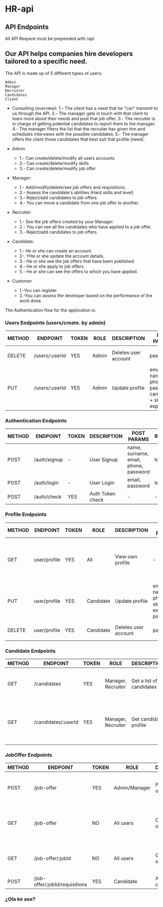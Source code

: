 # HR-api

## API Endpoints

All API Request must be prepended with /api

## Our API helps companies hire developers tailored to a specific need.

The API is made up of 5 different types of users:

    Admin
    Manager
    Recruiter
    Candidates
    Client 
    
   - Consulting (overview): 
      1.- The client has a need that he "can" transmit to us through the API. 
      2.- The manager gets in touch with that client to learn more about their needs and post that job offer. 
      3.- The recruiter is in charge of getting potential candidates to report them to the manager. 
      4.- The manager filters the list that the recruiter has given him and schedules interviews with the possible candidates. 
      5.- The manager offers the client those candidates that best suit that profile (need).

   - Admin 
       - 1.- Can create/delete/modify all users accounts. 
       - 2.- Can create/delete/modify skills 
       - 3.- Can create/delete/modify job offer

   - Manager: 
       - 1.- Add/modify/delete/see job offers and requisitions. 
       - 2.- Assess the candidate's abilities (Hard skills and level) 
       - 3.- Reject/add candidates to job offers. 
       - 4.- You can move a candidate from one job offer to another.

   - Recruiter: 
       - 1.- See the job offers created by your Manager. 
       - 2.- You can see all the candidates who have applied to a job offer. 
       - 3.- Reject/add candidates to job offers.

   - Candidate: 
       - 1.- He or she can create an account. 
       - 2-. YHe or she update the account details. 
       - 3.- He or she see the job offers that have been published. 
       - 4.- He or she apply to job offers. 
       - 5.- He or she can see the offers to which you have applied.

   - Customer 
       - 1.-You can register. 
       - 2.-You can assess the developer based on the performance of the work done.



The Authentication flow for the application is:

### Users Endpoints (users/create. by admin)
                  
METHOD | ENDPOINT         | TOKEN | ROLE    | DESCRIPTION              | POST PARAMS                                                     | RETURNS
-------|------------------|-------|---------|--------------------------|-----------------------------------------------------------------|--------------------
DELETE | /users/:userId   | YES   |  Admin  | Deletes user account     | password                                                        | User deletion confirmation
PUT    | /users/:userId   | YES   |  Admin  | Update profile           | email, name, phone, password ( candidate: + skills, experience) | Updated user data


### Authentication Endpoints

METHOD | ENDPOINT         | TOKEN | DESCRIPTION              | POST PARAMS                                     | RETURNS
-------|------------------|-------|--------------------------|-------------------------------------------------|--------------------
POST   | /auth/signup     | -     | User Signup              | name, surname, email, phone, password           | token
POST   | /auth/login      | -     | User Login               | email, password                                 | token
POST   | /auth/check      | YES   | Auth Token check         | -                                               | -


### Profile Endpoints

METHOD | ENDPOINT         | TOKEN | ROLE      | DESCRIPTION              | POST PARAMS                                      | RETURNS
-------|------------------|-------|-----------|--------------------------|--------------------------------------------------|--------------------
GET    | user/profile     | YES   | All       | View own profile         | -                                                | name, surname, email, phone ( candidate: + skills, experience)
PUT    | user/profile     | YES   | Candidate | Update profile           | email, name, phone, skills, experience, password | Updated user data
DELETE | user/profile     | YES   | Candidate | Deletes user account     | password                                         | User deletion confirmation


### Candidate Endpoints

METHOD | ENDPOINT            | TOKEN | ROLE                  | DESCRIPTION                  | PARAMS               | RETURNS
-------|---------------------|-------|-----------------------|------------------------------|----------------------|-----------------
GET    | /candidates         |  YES  | Manager, Recruiter    | Get a list of all candidates | query: search string | List of matching names, surnames and ids
GET    | /candidates/:userId |  YES  | Manager, Recruiter    | Get candidate profile        | -                    | name, surname, email, phone, skills, expereince, requisitions


### JobOffer Endpoints

METHOD | ENDPOINT                         | TOKEN | ROLE          |  DESCRIPTION        | PARAMS                                          | RETURNS
-------|----------------------------------|-------|---------------|---------------------|-------------------------------------------------|--------------------
POST   | /job-offer                       | YES   | Admin/Manager | Post a job offer    | tittle, postDate, company, description, skills  | Updated post offer
GET    | /job-offer                       | NO    | All users     | Get all jobs offers | query: search string                            | Lits of matching tittle, company, postDate and ids
GET    | /job-offer/:jobId                | NO    | All users     | Get full job offer  | -                                               | tittle, postDate, company, description, skills 
POST   | /job-offer/:jobId/requisitions   | YES   | Candidate     | Apply candidate ID  | -                                               | Requisiton


### ¿Ola ke ase?
